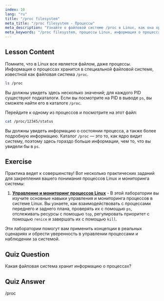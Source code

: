 ```yaml
---
index: 10
lang: "ru"
title: "/proc filesystem"
meta_title: "/proc filesystem - Процессы"
meta_description: "Узнайте о файловой системе /proc в Linux, как она хранит информацию о процессах и ее структуру. Изучите детали процессов с помощью этого важного руководства по Linux."
meta_keywords: "/proc filesystem, процессы Linux, информация о процессах, учебник по Linux, Linux для начинающих, руководство по Linux"
---
```


## Lesson Content

Помните, что в Linux все является файлом, даже процессы. Информация о процессах хранится в специальной файловой системе, известной как файловая система `/proc`.

```bash
ls /proc
```

Вы должны увидеть здесь несколько значений; для каждого PID существуют подкаталоги. Если вы посмотрите на PID в выводе `ps`, вы сможете найти его в каталоге `/proc`.

Перейдите к одному из процессов и посмотрите на этот файл:

```bash
cat /proc/12345/status
```

Вы должны увидеть информацию о состоянии процесса, а также более подробную информацию. Каталог `/proc` — это то, как ядро видит систему, поэтому здесь гораздо больше информации, чем то, что вы увидели бы в `ps`.

## Exercise

Практика ведет к совершенству! Вот несколько практических заданий для закрепления вашего понимания процессов Linux и мониторинга системы:

1. **[Управление и мониторинг процессов Linux](https://labex.io/ru/labs/comptia-manage-and-monitor-linux-processes-590864)** - В этой лаборатории вы изучите основные навыки управления и мониторинга процессов в системе Linux. Вы узнаете, как взаимодействовать с процессами переднего и заднего плана, проверять их с помощью `ps`, отслеживать ресурсы с помощью `top`, регулировать приоритет с помощью `renice` и завершать их с помощью `kill`.

Эти лаборатории помогут вам применить концепции в реальных сценариях и обрести уверенность в управлении процессами и наблюдении за системой.

## Quiz Question

Какая файловая система хранит информацию о процессах?

## Quiz Answer

/proc
